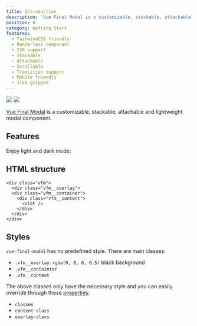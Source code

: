 ```yaml
---
title: Introduction
description: 'Vue Final Modal is a customizable, stackable, attachable and lightweight modal component.'
position: 0
category: Getting Start
features:
  - TailwindCSS friendly
  - Renderless component
  - SSR support
  - Stackable
  - Attachable
  - Scrollable
  - Transition support
  - Mobile friendly
  - 11kb gzipped
---
```


<img src="/vue-final-modal/preview.png" class="light-img" />
<img src="/vue-final-modal/preview-dark.png" class="dark-img" />

[Vue Final Modal](https://github.com/hunterliu1003/vue-final-modal) is a customizable, stackable, attachable and lightweight modal component.

## Features

<list :items="features"></list>

<p class="flex items-center">Enjoy light and dark mode:&nbsp;<app-color-switcher class="p-2"></app-color-switcher></p>

## HTML structure

```html[HTML]
<div class="vfm">
  <div class="vfm__overlay">
  <div class="vfm__container">
    <div class="vfm__content">
      <slot />
    </div>
  </div>
</div>
```


## Styles

`vue-final-modal` has no predefined style.
There are main classes:
- `.vfm__overlay`: `rgba(0, 0, 0, 0.5)` black background 
- `.vfm__containter`
- `.vfm__content`

The above classes only have the necessary style and you can easily override through these [properties](/properties): 
- `classes`
- `content-class`
- `overlay-class`
